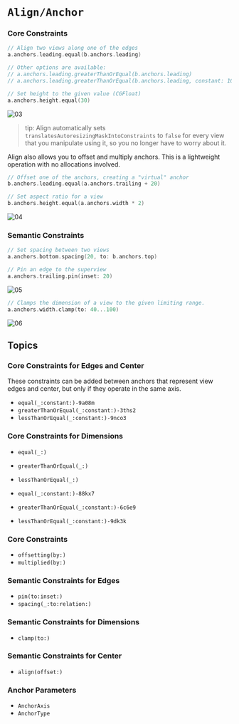 # ``Align/Anchor``

### Core Constraints

```swift
// Align two views along one of the edges
a.anchors.leading.equal(b.anchors.leading)

// Other options are available:
// a.anchors.leading.greaterThanOrEqual(b.anchors.leading)
// a.anchors.leading.greaterThanOrEqual(b.anchors.leading, constant: 10)

// Set height to the given value (CGFloat)
a.anchors.height.equal(30)
```

![03](03.png)

> tip: Align automatically sets `translatesAutoresizingMaskIntoConstraints` to `false` for every view that you manipulate using it, so you no longer have to worry about it. 
 
Align also allows you to offset and multiply anchors. This is a lightweight operation with no allocations involved.

```swift
// Offset one of the anchors, creating a "virtual" anchor
b.anchors.leading.equal(a.anchors.trailing + 20)

// Set aspect ratio for a view
b.anchors.height.equal(a.anchors.width * 2)
```

![04](04.png)

### Semantic Constraints

```swift
// Set spacing between two views
a.anchors.bottom.spacing(20, to: b.anchors.top)

// Pin an edge to the superview
a.anchors.trailing.pin(inset: 20)
```


![05](05.png)

```swift
// Clamps the dimension of a view to the given limiting range.
a.anchors.width.clamp(to: 40...100)
```

![06](06.png)

## Topics

### Core Constraints for Edges and Center

These constraints can be added between anchors that represent view edges and center, but only if they operate in the same axis.

- ``equal(_:constant:)-9a08m``
- ``greaterThanOrEqual(_:constant:)-3ths2``
- ``lessThanOrEqual(_:constant:)-9nco3``

### Core Constraints for Dimensions

- ``equal(_:)``
- ``greaterThanOrEqual(_:)``
- ``lessThanOrEqual(_:)``

- ``equal(_:constant:)-88kx7``
- ``greaterThanOrEqual(_:constant:)-6c6e9``
- ``lessThanOrEqual(_:constant:)-9dk3k``

### Core Constraints

- ``offsetting(by:)``
- ``multiplied(by:)``

### Semantic Constraints for Edges

- ``pin(to:inset:)``
- ``spacing(_:to:relation:)``

### Semantic Constraints for Dimensions

- ``clamp(to:)``

### Semantic Constraints for Center

- ``align(offset:)``

### Anchor Parameters

- ``AnchorAxis``
- ``AnchorType``

